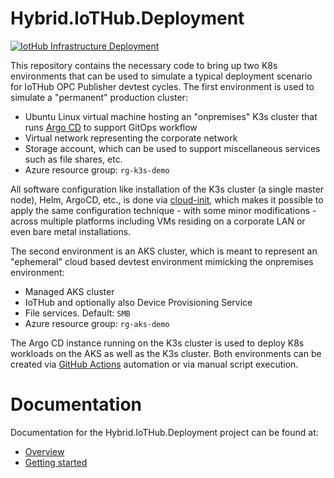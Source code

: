 # Hybrid.IoTHub.Deployment
[![IotHub Infrastructure Deployment](https://github.com/pelleo/Hybrid.IoTHub.Deployment/actions/workflows/main.yml/badge.svg?branch=main)](https://github.com/pelleo/Hybrid.IoTHub.Deployment/actions/workflows/main.yml)

This repository contains the necessary code to bring up two K8s environments that can be used to simulate a typical deployment scenario for IoTHub OPC Publisher devtest cycles.  The first environment is used to simulate a "permanent" production cluster:

- Ubuntu Linux virtual machine hosting an "onpremises" K3s cluster that runs [Argo CD](https://argo-cd.readthedocs.io/en/stable/) to support GitOps workflow
- Virtual network representing the corporate network
- Storage account, which can be used to support miscellaneous services such as file shares, etc.
- Azure resource group: `rg-k3s-demo`

All software configuration like installation of the K3s cluster (a single master node), Helm, ArgoCD, etc., is done via [cloud-init](https://cloudinit.readthedocs.io/en/latest/), which makes it possible to apply the same configuration technique - with some minor modifications - across multiple platforms including VMs residing on a corporate LAN or even bare metal installations.

The second environment is an AKS cluster, which is meant to represent an "ephemeral" cloud based devtest environment mimicking the onpremises environment:

- Managed AKS cluster
- IoTHub and optionally also Device Provisioning Service
- File services.  Default: `SMB`
- Azure resource group: `rg-aks-demo`

The Argo CD instance running on the K3s cluster is used to deploy K8s workloads on the AKS as well as the K3s cluster.  Both environments can be created via [GitHub Actions](https://docs.github.com/en/actions) automation or via manual script execution.

# Documentation
Documentation for the Hybrid.IoTHub.Deployment project can be found at:
- [Overview](docs/overview.md)
- [Getting started](docs/getting-started.md)
